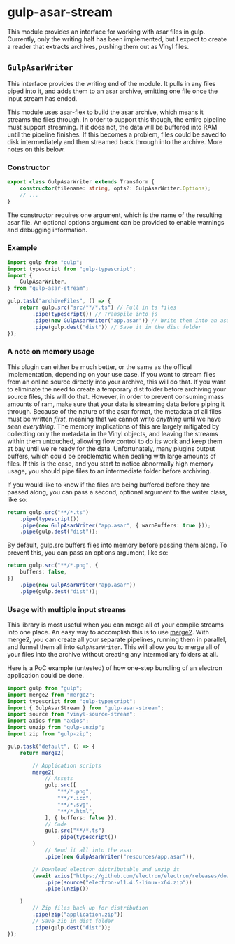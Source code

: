 # gulp-asar-stream

This module provides an interface for working with asar files in gulp. Currently, only the writing half has been implemented, but I expect to create a reader that extracts archives, pushing them out as Vinyl files.

## `GulpAsarWriter`

This interface provides the writing end of the module. It pulls in any files piped into it, and adds them to an asar archive, emitting one file once the input stream has ended.

This module uses asar-flex to build the asar archive, which means it streams the files through. In order to support this though, the entire pipeline must support streaming. If it does not, the data will be buffered into RAM until the pipeline finishes. If this becomes a problem, files could be saved to disk intermediately and then streamed back through into the archive. More notes on this below.

### Constructor

```typescript
export class GulpAsarWriter extends Transform {
    constructor(filename: string, opts?: GulpAsarWriter.Options);
	// ...
}
```

The constructor requires one argument, which is the name of the resulting asar file. An optional options argument can be provided to enable warnings and debugging information.

### Example
```typescript
import gulp from "gulp";
import typescript from "gulp-typescript";
import {
	GulpAsarWriter,
} from "gulp-asar-stream";

gulp.task("archiveFiles", () => {
	return gulp.src("src/**/*.ts") // Pull in ts files
		.pipe(typescript()) // Transpile into js
		.pipe(new GulpAsarWriter("app.asar")) // Write them into an asar archive named app.asar
		.pipe(gulp.dest("dist")) // Save it in the dist folder
});
```

### A note on memory usage

This plugin can either be much better, or the same as the offical implementation, depending on your use case. If you want to stream files from an online source directly into your archive, this will do that. If you want to eliminate the need to create a temporary dist folder before archiving your source files, this will do that. However, in order to prevent consuming mass amounts of ram, make sure that your data is streaming data before piping it through. Because of the nature of the asar format, the metadata of all files must be written *first*, meaning that we cannot write *anything* until we have *seen* *everything*. The memory implications of this are largely mitigated by collecting only the metadata in the Vinyl objects, and leaving the streams within them untouched, allowing flow control to do its work and keep them at bay until we're ready for the data. Unfortunately, many plugins output buffers, which could be problematic when dealing with large amounts of files. If this is the case, and you start to notice abnormally high memory usage, you should pipe files to an intermediate folder before archiving.

If you would like to know if the files are being buffered before they are passed along, you can pass a second, optional argument to the writer class, like so:
```typescript
return gulp.src("**/*.ts")
	.pipe(typescript())
	.pipe(new GulpAsarWriter("app.asar", { warnBuffers: true }));
	.pipe(gulp.dest("dist"));
```

By default, gulp.src buffers files into memory before passing them along. To prevent this, you can pass an options argument, like so:
```typescript
return gulp.src("**/*.png", {
	buffers: false,
})
	.pipe(new GulpAsarWriter("app.asar"))
	.pipe(gulp.dest("dist"));
```

### Usage with multiple input streams

This library is most useful when you can merge all of your compile streams into one place. An easy way to accomplish this is to use [merge2](https://www.npmjs.com/package/merge2). With merge2, you can create all your separate pipelines, running them in parallel, and funnel them all into `GulpAsarWriter`. This will allow you to merge all of your files into the archive without creating any intermediary folders at all.

Here is a PoC example (untested) of how one-step bundling of an electron application could be done.

```typescript
import gulp from "gulp";
import merge2 from "merge2";
import typescript from "gulp-typescript";
import { GulpAsarStream } from "gulp-asar-stream";
import source from "vinyl-source-stream";
import axios from "axios";
import unzip from "gulp-unzip";
import zip from "gulp-zip";

gulp.task("default", () => {
	return merge2(

		// Application scripts
		merge2(
			// Assets
			gulp.src([
				"**/*.png",
				"**/*.ico",
				"**/*.svg",
				"**/*.html",
			], { buffers: false }),
			// Code
			gulp.src("**/*.ts")
				.pipe(typescript())
		)
			// Send it all into the asar
			.pipe(new GulpAsarWriter("resources/app.asar")),

		// Download electron distributable and unzip it
		(await axios("https://github.com/electron/electron/releases/download/v11.4.5/electron-v11.4.5-linux-x64.zip", { responseType: stream })).data
			.pipe(source("electron-v11.4.5-linux-x64.zip"))
			.pipe(unzip())

	)
		// Zip files back up for distribution
		.pipe(zip("application.zip"))
		// Save zip in dist folder
		.pipe(gulp.dest("dist"));
});
```
